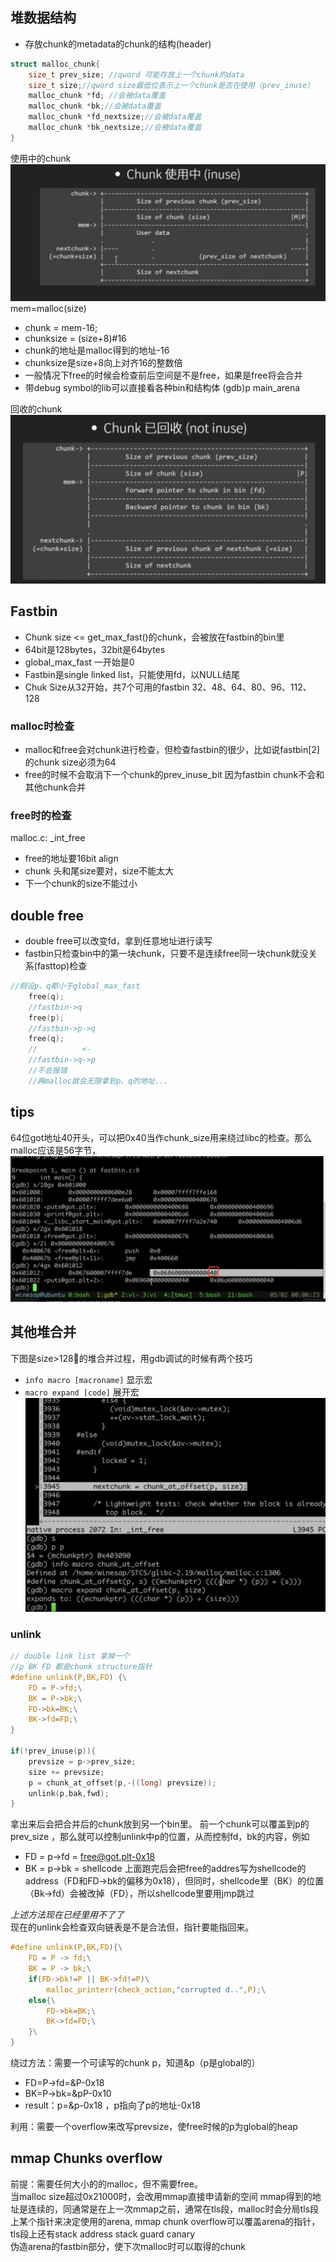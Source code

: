 ## 堆数据结构
- 存放chunk的metadata的chunk的结构(header)
```c
struct malloc_chunk{
    size_t prev_size; //qword 可能存放上一个chunk的data
    size_t size;//qword size最低位表示上一个chunk是否在使用（prev_inuse）
    malloc_chunk *fd; //会被data覆盖
    malloc_chunk *bk;//会被data覆盖
    malloc_chunk *fd_nextsize;//会被data覆盖
    malloc_chunk *bk_nextsize;//会被data覆盖
}
```
使用中的chunk
![inuse](heap/2019-01-21-20-38-59.png)
mem=malloc(size)
- chunk = mem-16;
- chunksize = (size+8)#16
- chunk的地址是malloc得到的地址-16
- chunksize是size+8向上对齐16的整数倍
- 一般情况下free的时候会检查前后空间是不是free，如果是free将会合并
- 带debug symbol的lib可以直接看各种bin和结构体
(gdb)p main_arena

回收的chunk
![not_inuse](heap/2019-01-21-23-42-44.png)
## Fastbin

- Chunk size <= get_max_fast()的chunk，会被放在fastbin的bin里
- 64bit是128bytes，32bit是64bytes
- global_max_fast 一开始是0
- Fastbin是single linked list，只能使用fd，以NULL结尾
- Chuk Size从32开始，共7个可用的fastbin
32、48、64、80、96、112、128
### malloc时检查
- malloc和free会对chunk进行检查，但检查fastbin的很少，比如说fastbin[2]的chunk size必须为64
- free的时候不会取消下一个chunk的prev_inuse_bit 因为fastbin chunk不会和其他chunk合并
### free时的检查
malloc.c: _int_free
- free的地址要16bit align
- chunk 头和尾size要对，size不能太大
- 下一个chunk的size不能过小
## double free
- double free可以改变fd，拿到任意地址进行读写
- fastbin只检查bin中的第一块chunk，只要不是连续free同一块chunk就没关系(fasttop)检查
```c
//假设p、q都小于global_max_fast
    free(q);
    //fastbin->q
    free(p);
    //fastbin->p->q
    free(q);
    //          <-
    //fastbin->q->p
    //不会报错
    //再malloc就会无限拿到p、q的地址...
```

## tips
64位got地址40开头，可以把0x40当作chunk_size用来绕过libc的检查。那么malloc应该是56字节，
![64bit_chunk_size](heap/2019-01-21-23-19-07.png)

## 其他堆合并
下图是size>128的堆合并过程，用gdb调试的时候有两个技巧
- `info macro [macroname]`  显示宏
- `macro expand [code]`  展开宏
![gdb](heap/2019-02-01-12-40-08.png)

### unlink 
```c
// double link list 拿掉一个
//p BK FD 都是chunk structure指针
#define unlink(P,BK,FD) {\
    FD = P->fd;\
    BK = P->bk;\
    FD->bk=BK;\
    BK->fd=FD;\
}

if(!prev_inuse(p)){
    prevsize = p->prev_size;
    size += prevsize;
    p = chunk_at_offset(p,-((long) prevsize));
    unlink(p,bak,fwd);
}
```
拿出来后会把合并后的chunk放到另一个bin里。
前一个chunk可以覆盖到p的prev_size ，那么就可以控制unlink中p的位置，从而控制fd，bk的内容，例如
- FD = p->fd = free@got.plt-0x18
- BK = p->bk = shellcode
上面跑完后会把free的addres写为shellcode的address（FD和FD->bk的偏移为0x18），但同时，shellcode里（BK）的位置（Bk->fd）会被改掉（FD），所以shellcode里要用jmp跳过

*上述方法现在已经里用不了了*  
现在的unlink会检查双向链表是不是合法但，指针要能指回来。
```c
#define unlink(P,BK,FD){\
    FD = P -> fd;\
    BK = P -> bk;\
    if(FD->bk!=P || BK->fd!=P)\
        malloc_printerr(check_action,"corrupted d..",P);\
    else{\
        FD->bk=BK;\
        BK->fd=FD;\
    }\
}
```
绕过方法：需要一个可读写的chunk p，知道&p（p是global的） 
- FD=P->fd=&P-0x18
- BK=P->bk=&pP-0x10
- result：p=&p-0x18 ，p指向了p的地址-0x18

利用：需要一个overflow来改写prevsize，使free时候的p为global的heap

## mmap Chunks overflow
前提：需要任何大小的的malloc，但不需要free。  
当malloc size超过0x21000时，会改用mmap直接申请新的空间
mmap得到的地址是连续的，同通常是在上一次mmap之前，通常在tls段，malloc时会分局tls段上某个指针来决定使用的arena,
mmap chunk overflow可以覆盖arena的指针，
tls段上还有stack address stack guard canary  
伪造arena的fastbin部分，使下次malloc时可以取得的chunk
